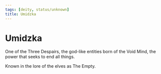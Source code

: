 ```yaml
---
tags: [deity, status/unknown]
title: Umidzka
---
```


# Umidzka

One of the Three Despairs, the god-like entities born of the Void Mind, the power that seeks to end all things. 

Known in the lore of the elves as The Empty.
